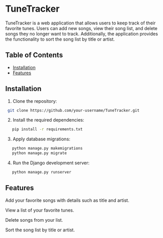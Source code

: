 # TuneTracker

TuneTracker is a web application that allows users to keep track of their favorite tunes. Users can add new songs, view their song list, and delete songs they no longer want to track. Additionally, the application provides the functionality to sort the song list by title or artist.


## Table of Contents
- [Installation](#installation)
- [Features](#features)

## Installation

1. Clone the repository:

  ```bash
   git clone https://github.com/your-username/TuneTracker.git
```

2. Install the required dependencies:
   
```bash
   pip install -r requirements.txt
```
3. Apply database migrations:

```bash
   python manage.py makemigrations
   python manage.py migrate
```
4. Run the Django development server:
   
```bash
   python manage.py runserver
```
## Features

Add your favorite songs with details such as title and artist.

View a list of your favorite tunes.

Delete songs from your list.

Sort the song list by title or artist.



   


